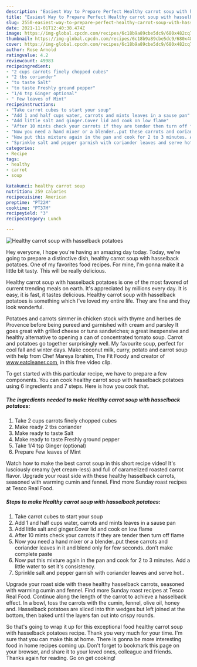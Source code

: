 ```yaml
---
description: "Easiest Way to Prepare Perfect Healthy carrot soup with hasselback potatoes"
title: "Easiest Way to Prepare Perfect Healthy carrot soup with hasselback potatoes"
slug: 2550-easiest-way-to-prepare-perfect-healthy-carrot-soup-with-hasselback-potatoes
date: 2021-11-01T12:40:38.474Z
image: https://img-global.cpcdn.com/recipes/6c18b9a89cbe5dc9/680x482cq70/healthy-carrot-soup-with-hasselback-potatoes-recipe-main-photo.jpg
thumbnail: https://img-global.cpcdn.com/recipes/6c18b9a89cbe5dc9/680x482cq70/healthy-carrot-soup-with-hasselback-potatoes-recipe-main-photo.jpg
cover: https://img-global.cpcdn.com/recipes/6c18b9a89cbe5dc9/680x482cq70/healthy-carrot-soup-with-hasselback-potatoes-recipe-main-photo.jpg
author: Rose Arnold
ratingvalue: 4.2
reviewcount: 49983
recipeingredient:
- "2 cups carrots finely chopped cubes"
- "2 tbs coriander"
- "to taste Salt"
- "to taste Freshly ground pepper"
- "1/4 tsp Ginger optional"
- " Few leaves of Mint"
recipeinstructions:
- "Take carrot cubes to start your soup"
- "Add 1 and half cups water, carrots and mints leaves in a sause pan"
- "Add little salt and ginger.Cover lid and cook on low flame"
- "After 10 mints check your carrots if they are tender then turn off flame"
- "Now you need a hand mixer or a blender..put these carrots and coriander leaves in it and blend only for few seconds..don't make complete paste"
- "Now put this mixture again in the pan and cook for 2 to 3 minutes. Add a little water to set it's consistency."
- "Sprinkle salt and pepper garnish with coriander leaves and serve hot.."
categories:
- Recipe
tags:
- healthy
- carrot
- soup

katakunci: healthy carrot soup 
nutrition: 259 calories
recipecuisine: American
preptime: "PT22M"
cooktime: "PT37M"
recipeyield: "3"
recipecategory: Lunch

---
```



![Healthy carrot soup with hasselback potatoes](https://img-global.cpcdn.com/recipes/6c18b9a89cbe5dc9/680x482cq70/healthy-carrot-soup-with-hasselback-potatoes-recipe-main-photo.jpg)

Hey everyone, I hope you're having an amazing day today. Today, we're going to prepare a distinctive dish, healthy carrot soup with hasselback potatoes. One of my favorites food recipes. For mine, I'm gonna make it a little bit tasty. This will be really delicious.

Healthy carrot soup with hasselback potatoes is one of the most favored of current trending meals on earth. It's appreciated by millions every day. It is easy, it is fast, it tastes delicious. Healthy carrot soup with hasselback potatoes is something which I've loved my entire life. They are fine and they look wonderful.

Potatoes and carrots simmer in chicken stock with thyme and herbes de Provence before being pureed and garnished with cream and parsley It goes great with grilled cheese or tuna sandwiches; a great inexpensive and healthy alternative to opening a can of concentrated tomato soup. Carrot and potatoes go together surprisingly well. My favourite soup, perfect for cool fall and winter days. Make coconut milk, curry, potato and carrot soup with help from Chef Mareya Ibrahim, The Fit Foody and creator of www.eatcleaner.com, in this free video clip.


To get started with this particular recipe, we have to prepare a few components. You can cook healthy carrot soup with hasselback potatoes using 6 ingredients and 7 steps. Here is how you cook that.

<!--inarticleads1-->

##### The ingredients needed to make Healthy carrot soup with hasselback potatoes:

1. Take 2 cups carrots finely chopped cubes
1. Make ready 2 tbs coriander
1. Make ready to taste Salt
1. Make ready to taste Freshly ground pepper
1. Take 1/4 tsp Ginger (optional)
1. Prepare  Few leaves of Mint


Watch how to make the best carrot soup in this short recipe video! It's lusciously creamy (yet cream-less) and full of caramelized roasted carrot flavor. Upgrade your roast side with these healthy hasselback carrots, seasoned with warming cumin and fennel. Find more Sunday roast recipes at Tesco Real Food. 

<!--inarticleads2-->

##### Steps to make Healthy carrot soup with hasselback potatoes:

1. Take carrot cubes to start your soup
1. Add 1 and half cups water, carrots and mints leaves in a sause pan
1. Add little salt and ginger.Cover lid and cook on low flame
1. After 10 mints check your carrots if they are tender then turn off flame
1. Now you need a hand mixer or a blender..put these carrots and coriander leaves in it and blend only for few seconds..don't make complete paste
1. Now put this mixture again in the pan and cook for 2 to 3 minutes. Add a little water to set it's consistency.
1. Sprinkle salt and pepper garnish with coriander leaves and serve hot..


Upgrade your roast side with these healthy hasselback carrots, seasoned with warming cumin and fennel. Find more Sunday roast recipes at Tesco Real Food. Continue along the length of the carrot to achieve a hasselback effect. In a bowl, toss the carrots with the cumin, fennel, olive oil, honey and. Hasselback potatoes are sliced into thin wedges but left joined at the bottom, then baked until the layers fan out into crispy rounds. 

So that's going to wrap it up for this exceptional food healthy carrot soup with hasselback potatoes recipe. Thank you very much for your time. I'm sure that you can make this at home. There is gonna be more interesting food in home recipes coming up. Don't forget to bookmark this page on your browser, and share it to your loved ones, colleague and friends. Thanks again for reading. Go on get cooking!
